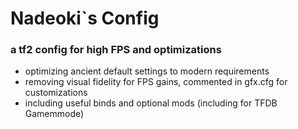 # Nadeoki`s Config
### a tf2 config for high FPS and optimizations

- optimizing ancient default settings to modern requirements
- removing visual fidelity for FPS gains, commented in gfx.cfg for customizations
- including useful binds and optional mods (including for TFDB Gamemmode)
  
